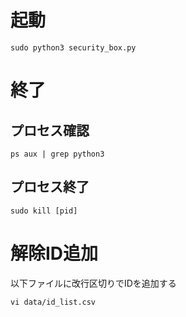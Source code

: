 
# 起動

```
sudo python3 security_box.py
```


# 終了

## プロセス確認

```
ps aux | grep python3
```


## プロセス終了

```
sudo kill [pid]
```

# 解除ID追加

以下ファイルに改行区切りでIDを追加する

```
vi data/id_list.csv
```
